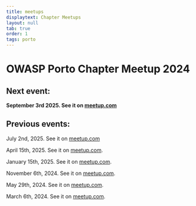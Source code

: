 ```yaml
---
title: meetups
displaytext: Chapter Meetups
layout: null
tab: true
order: 1
tags: porto
---
```

# OWASP Porto Chapter Meetup 2024

## Next event: 

**September 3rd 2025. See it on [meetup.com](https://www.meetup.com/owasp-porto/events/310516671/)**

## Previous events:

July 2nd, 2025. See it on [meetup.com](https://www.meetup.com/owasp-porto/events/308237455/)

April 15th, 2025. See it on [meetup.com](https://www.meetup.com/owasp-porto/events/306568932).

January 15th, 2025. See it on [meetup.com](https://www.meetup.com/owasp-porto/events/305008325).

November 6th, 2024. See it on [meetup.com](https://www.meetup.com/owasp-porto/events/304158994/?utm_medium=referral&utm_campaign=announceModal_savedevents_share_modal&utm_source=link).

May 29th, 2024. See it on [meetup.com](https://www.meetup.com/owasp-porto/events/300473283/?utm_medium=referral&utm_campaign=share-btn_savedevents_share_modal&utm_source=link).

March 6th, 2024. See it on [meetup.com](https://www.meetup.com/owasp-porto/events/298479956/?utm_medium=referral&utm_campaign=announceModal_savedevents_share_modal&utm_source=link).
